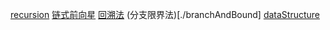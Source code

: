 [recursion](./recursion)
[链式前向星](./forwardChainStar)
[回溯法](./backtrack)
(分支限界法)[./branchAndBound]
[dataStructure](./dataStructure)
